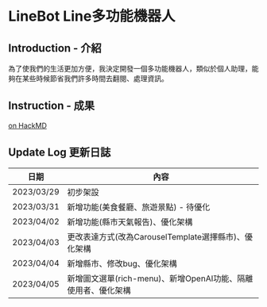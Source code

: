 # LineBot Line多功能機器人


## Introduction - 介紹

為了使我們的生活更加方便，我決定開發一個多功能機器人，類似於個人助理，能夠在某些時候節省我們許多時間去翻閱、處理資訊。

## Instruction - 成果

[on HackMD](https://hackmd.io/sKBqjGFvRa65vC0f3hwopQ)

## Update Log 更新日誌

| 日期 | 內容 |
| -------- | -------- |
| 2023/03/29 | 初步架設 |
| 2023/03/31 | 新增功能(美食餐廳、旅遊景點) - 待優化 |
| 2023/04/02 | 新增功能(縣市天氣報告)、優化架構 |
| 2023/04/03 | 更改表達方式(改為CarouselTemplate選擇縣市)、優化架構 |
| 2023/04/04 | 新增縣市、修改bug、優化架構 |
| 2023/04/05 | 新增圖文選單(rich-menu)、新增OpenAI功能、隔離使用者、優化架構 |
